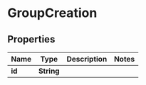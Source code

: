 

# GroupCreation


## Properties

| Name | Type | Description | Notes |
|------------ | ------------- | ------------- | -------------|
|**id** | **String** |  |  |



